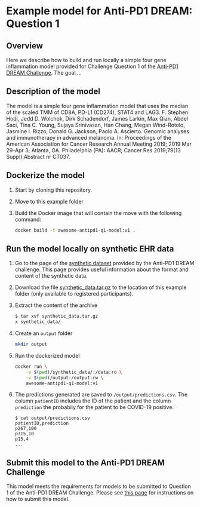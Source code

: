 # Example model for Anti-PD1 DREAM: Question 1

## Overview

Here we describe how to build and run locally a simple four gene inflammation model provided for Challenge Question 1 of the [Anti-PD1 DREAM Challenge](https://www.synapse.org/#!Synapse:syn18404605/wiki/589611). The goal ...

## Description of the model

The model is a simple four gene inflammation model that uses the median of the scaled TMM of CD8A, PD-L1 (CD274), STAT4 and LAG3. 
F. Stephen Hodi, Jedd D. Wolchok, Dirk Schadendorf, James Larkin, Max Qian, Abdel Saci, Tina C. Young, Sujaya Srinivasan, Han Chang, Megan Wind-Rotolo, Jasmine I. Rizzo, Donald G. Jackson, Paolo A. Ascierto. Genomic analyses and immunotherapy in advanced melanoma. In: Proceedings of the American Association for Cancer Research Annual Meeting 2019; 2019 Mar 29-Apr 3; Atlanta, GA. Philadelphia (PA): AACR; Cancer Res 2019;79(13 Suppl):Abstract nr CT037.

## Dockerize the model

1. Start by cloning this repository.

2. Move to this example folder

3. Build the Docker image that will contain the move with the following command:

    ```bash
    docker build -t awesome-antipd1-q1-model:v1 .
    ```

## Run the model locally on synthetic EHR data

1. Go to the page of the [synthetic dataset](https://www.synapse.org/#!Synapse:syn21978034) provided by the Anti-PD1 DREAM challenge. This page provides useful information about the format and content of the synthetic data.

2. Download the file [synthetic_data.tar.gz]() to the location of this example folder (only available to registered participants).

3. Extract the content of the archive

    ```bash
    $ tar xvf synthetic_data.tar.gz
    x synthetic_data/
    ```

4. Create an `output` folder

    ```bash
    mkdir output
    ```

5. Run the dockerized model

    ```bash
    docker run \
        -v $(pwd)/synthetic_data/:/data:ro \
        -v $(pwd)/output:/output:rw \
        awesome-antipd1-q1-model:v1
    ```

6. The predictions generated are saved to `/output/predictions.csv`. The column `patientID` includes the ID of the patient and the column `prediction` the probabily for the patient to be COVID-19 positive.

    ```text
    $ cat output/predictions.csv
    patientID,prediction
    p267,100
    p315,10
    p15,4
    ...
    ```

## Submit this model to the Anti-PD1 DREAM Challenge

This model meets the requirements for models to be submitted to Question 1 of the Anti-PD1 DREAM Challenge. Please see [this page]() for instructions on how to submit this model.
